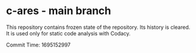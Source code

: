 # c-ares - main branch

This repository contains frozen state of the repository.
Its history is cleared. It is used only for static code
analysis with Codacy.

Commit Time: 1695152997